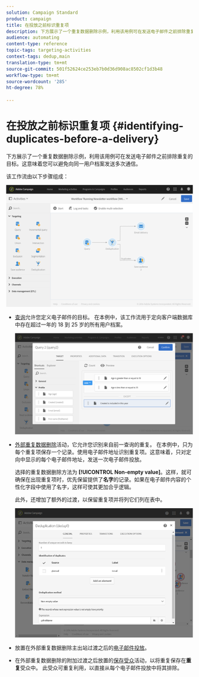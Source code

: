 ```yaml
---
solution: Campaign Standard
product: campaign
title: 在投放之前标识重复项
description: 下方展示了一个重复数据删除示例，利用该用例可在发送电子邮件之前排除重复的目标。这意味着您可以避免向同一用户档案发送多次通信。
audience: automating
content-type: reference
topic-tags: targeting-activities
context-tags: dedup,main
translation-type: tm+mt
source-git-commit: 501f52624ce253eb7b0d36d908ac8502cf1d3b48
workflow-type: tm+mt
source-wordcount: '285'
ht-degree: 78%

---
```



# 在投放之前标识重复项 {#identifying-duplicates-before-a-delivery}

下方展示了一个重复数据删除示例，利用该用例可在发送电子邮件之前排除重复的目标。这意味着您可以避免向同一用户档案发送多次通信。

该工作流由以下步骤组成：

![](assets/deduplication_example_workflow.png)

* [查询](../../automating/using/query.md)允许您定义电子邮件的目标。 在本例中，该工作流用于定向客户端数据库中存在超过一年的 18 到 25 岁的所有用户档案。

   ![](assets/deduplication_example_query.png)

* [外部重复数据删除](../../automating/using/deduplication.md)活动，它允许您识别来自前一查询的重复。 在本例中，只为每个重复项保存一个记录。使用电子邮件地址识别重复项。这意味着，只对定向中显示的每个电子邮件地址，发送一次电子邮件投放。

   选择的重复数据删除方法为 **[!UICONTROL Non-empty value]**。这样，就可确保在出现重复项时，优先保留提供了&#x200B;**名字**&#x200B;的记录。如果在电子邮件内容的个性化字段中使用了名字，这样可使其更加合乎逻辑。

   此外，还增加了额外的过渡，以保留重复项并将列它们列在表中。

   ![](assets/deduplication_example_dedup.png)

* 放置在外部重复数据删除主出站过渡之后的[电子邮件投放](../../automating/using/email-delivery.md)。
* 在外部重复数据删除的附加过渡之后放置的[保存受众](../../automating/using/save-audience.md)活动，以将重复保存在&#x200B;**重复**&#x200B;受众中。 此受众可重复利用，以直接从每个电子邮件投放中将其排除。
